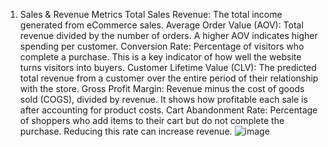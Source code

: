 1. Sales & Revenue Metrics
Total Sales Revenue: The total income generated from eCommerce sales.
Average Order Value (AOV): Total revenue divided by the number of orders. A higher AOV indicates higher spending per customer.
Conversion Rate: Percentage of visitors who complete a purchase. This is a key indicator of how well the website turns visitors into buyers.
Customer Lifetime Value (CLV): The predicted total revenue from a customer over the entire period of their relationship with the store.
Gross Profit Margin: Revenue minus the cost of goods sold (COGS), divided by revenue. It shows how profitable each sale is after accounting for product costs.
Cart Abandonment Rate: Percentage of shoppers who add items to their cart but do not complete the purchase. Reducing this rate can increase revenue.
![image](https://github.com/user-attachments/assets/960c3afd-a102-432a-9af2-63e4bd147ec1)

